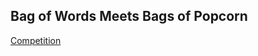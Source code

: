 ## Bag of Words Meets Bags of Popcorn

[Competition](https://www.kaggle.com/c/word2vec-nlp-tutorial)


